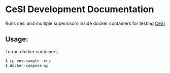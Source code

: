 # CeSI Development Documentation

Runs cesi and multiple supervisors inside docker containers for testing [CeSI](https://github.com/gamegos/cesi)

## Usage:

To run docker containers

```bash
$ cp env.sample .env
$ docker-compose up
```
